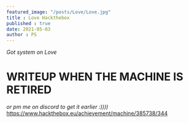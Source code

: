 ```yaml
---
featured_image: "/posts/Love/Love.jpg"
title : Love Hackthebox
published : true
date: 2021-05-03
author : PS
---
```


*Got system on Love*
# WRITEUP WHEN THE MACHINE IS RETIRED
*or pm me on discord to get it earlier :))))* 
https://www.hackthebox.eu/achievement/machine/385738/344
